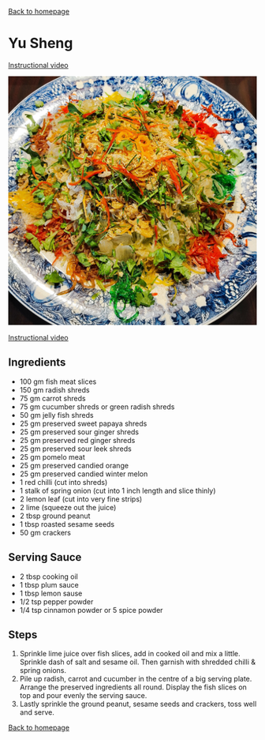 [Back to homepage](https://ah-jia.github.io/)

# Yu Sheng

[Instructional video](https://youtu.be/ZSIeSbt1eIo)

![Ready to serve photo](images/ready-to-serve.jpg)

[Instructional video](https://youtu.be/ZSIeSbt1eIo)

## Ingredients
- 100 gm fish meat slices
- 150 gm radish shreds
- 75 gm carrot shreds
- 75 gm cucumber shreds or green radish shreds
- 50 gm jelly fish shreds
- 25 gm preserved sweet papaya shreds
- 25 gm preserved sour ginger shreds
- 25 gm preserved red ginger shreds
- 25 gm preserved sour leek shreds
- 25 gm pomelo meat
- 25 gm preserved candied orange
- 25 gm preserved candied winter melon
- 1 red chilli (cut into shreds)
- 1 stalk of spring onion (cut into 1 inch length and slice thinly)
- 2 lemon leaf (cut into very fine strips)
- 2 lime (squeeze out the juice)
- 2 tbsp ground peanut
- 1 tbsp roasted sesame seeds
- 50 gm crackers

## Serving Sauce
- 2 tbsp cooking oil
- 1 tbsp plum sauce
- 1 tbsp lemon sause
- 1/2 tsp pepper powder
- 1/4 tsp cinnamon powder or 5 spice powder

## Steps
1. Sprinkle lime juice over fish slices, add in cooked oil and mix a little. Sprinkle dash of salt and sesame oil. Then garnish with shredded chilli & spring onions.
2. Pile up radish, carrot and cucumber in the centre of a big serving plate. Arrange the preserved ingredients all round. Display the fish slices on top and pour evenly the serving sauce.
3. Lastly sprinkle the ground peanut, sesame seeds and crackers, toss well and serve.

[Back to homepage](https://ah-jia.github.io/)

